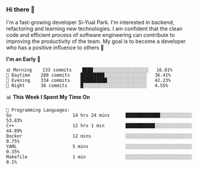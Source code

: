 ### Hi there 👋


I'm a fast-growing developer Si-Yual Park. I'm interested in backend, refactoring and learning new technologies. I am confident that the clean code and efficient process of software engineering can contribute to improving the productivity of the team. My goal is to become a developer who has a positive influence to others 🔭

<!--START_SECTION:waka-->
**I'm an Early 🐤** 

```text
🌞 Morning    133 commits    ████░░░░░░░░░░░░░░░░░░░░░   16.81% 
🌆 Daytime    288 commits    █████████░░░░░░░░░░░░░░░░   36.41% 
🌃 Evening    334 commits    ██████████░░░░░░░░░░░░░░░   42.23% 
🌙 Night      36 commits     █░░░░░░░░░░░░░░░░░░░░░░░░   4.55%

```


📊 **This Week I Spent My Time On** 

```text
💬 Programming Languages: 
Go                       14 hrs 24 mins      █████████████░░░░░░░░░░░░   53.83% 
C++                      12 hrs 1 min        ███████████░░░░░░░░░░░░░░   44.89% 
Docker                   12 mins             ░░░░░░░░░░░░░░░░░░░░░░░░░   0.75% 
YAML                     5 mins              ░░░░░░░░░░░░░░░░░░░░░░░░░   0.35% 
Makefile                 1 min               ░░░░░░░░░░░░░░░░░░░░░░░░░   0.1%

```


<!--END_SECTION:waka-->
